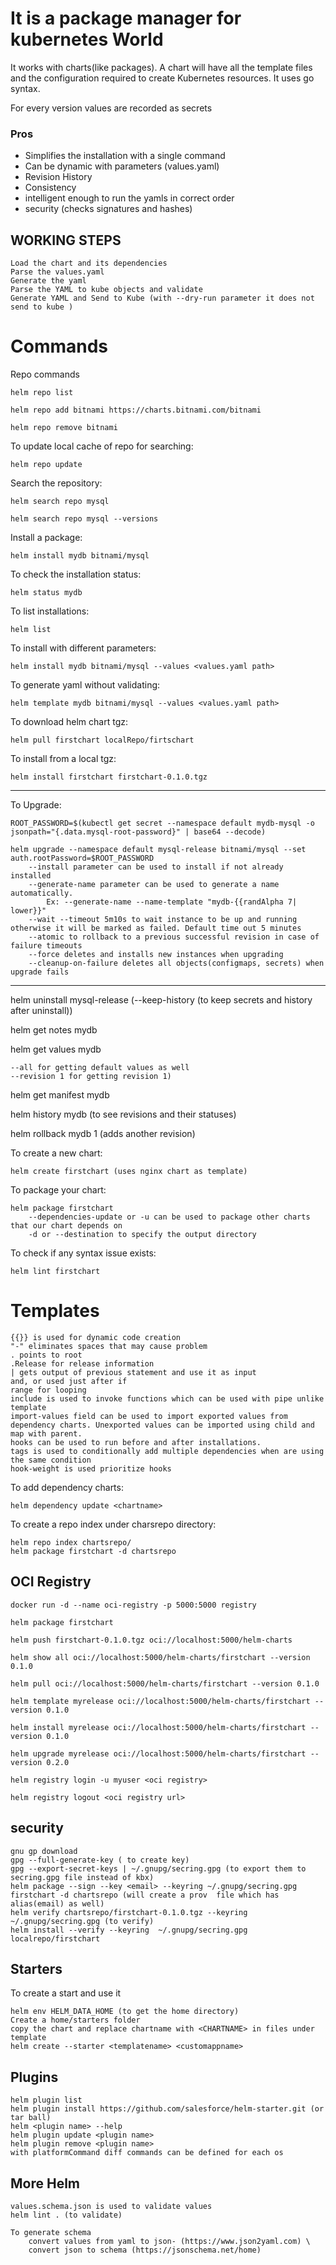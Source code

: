 # It is a package manager for kubernetes World
It works with charts(like packages). A chart will have all the template files and the configuration required to create Kubernetes resources. It uses go syntax.

For every version values are recorded as secrets

### Pros
 - Simplifies the installation with a single command
 - Can be dynamic with parameters (values.yaml)
 - Revision History
 - Consistency 
 - intelligent enough to run the yamls in correct order
 - security (checks signatures and hashes)


## WORKING STEPS
    Load the chart and its dependencies
    Parse the values.yaml
    Generate the yaml
    Parse the YAML to kube objects and validate
    Generate YAML and Send to Kube (with --dry-run parameter it does not send to kube )

# Commands

Repo commands

    helm repo list

    helm repo add bitnami https://charts.bitnami.com/bitnami

    helm repo remove bitnami

To update local cache of repo for searching:

    helm repo update 

Search the repository:

    helm search repo mysql

    helm search repo mysql --versions


Install a package:

    helm install mydb bitnami/mysql

To check the installation status:

    helm status mydb

To list installations:

    helm list


To install with different parameters:

    helm install mydb bitnami/mysql --values <values.yaml path>

To generate yaml without validating:

    helm template mydb bitnami/mysql --values <values.yaml path>


To download helm chart tgz:

    helm pull firstchart localRepo/firtschart

To install from a local tgz:

    helm install firstchart firstchart-0.1.0.tgz
--------------------------------------------

To Upgrade:

    ROOT_PASSWORD=$(kubectl get secret --namespace default mydb-mysql -o jsonpath="{.data.mysql-root-password}" | base64 --decode)

    helm upgrade --namespace default mysql-release bitnami/mysql --set auth.rootPassword=$ROOT_PASSWORD 
        --install parameter can be used to install if not already installed 
        --generate-name parameter can be used to generate a name automatically. 
            Ex: --generate-name --name-template "mydb-{{randAlpha 7| lower}}"
        --wait --timeout 5m10s to wait instance to be up and running otherwise it will be marked as failed. Default time out 5 minutes
        --atomic to rollback to a previous successful revision in case of failure timeouts
        --force deletes and installs new instances when upgrading
        --cleanup-on-failure deletes all objects(configmaps, secrets) when upgrade fails



-------

helm uninstall mysql-release (--keep-history (to keep secrets and history after uninstall))

helm get notes mydb

helm get values mydb

    --all for getting default values as well
    --revision 1 for getting revision 1)

helm get manifest mydb

helm history mydb (to see revisions and their statuses)

helm rollback mydb 1 (adds another revision) 

To create a new chart:

    helm create firstchart (uses nginx chart as template)

To package your chart:

    helm package firstchart
        --dependencies-update or -u can be used to package other charts that our chart depends on
        -d or --destination to specify the output directory


 To check if any syntax issue exists:

    helm lint firstchart


# Templates
    {{}} is used for dynamic code creation
    "-" eliminates spaces that may cause problem 
    . points to root
    .Release for release information
    | gets output of previous statement and use it as input 
    and, or used just after if
    range for looping
    include is used to invoke functions which can be used with pipe unlike template
    import-values field can be used to import exported values from dependency charts. Unexported values can be imported using child and map with parent.
    hooks can be used to run before and after installations.
    tags is used to conditionally add multiple dependencies when are using the same condition
    hook-weight is used prioritize hooks

To add dependency charts:

    helm dependency update <chartname>

To create a repo index under charsrepo directory: 

    helm repo index chartsrepo/ 
    helm package firstchart -d chartsrepo


## OCI Registry
    docker run -d --name oci-registry -p 5000:5000 registry

    helm package firstchart

    helm push firstchart-0.1.0.tgz oci://localhost:5000/helm-charts

    helm show all oci://localhost:5000/helm-charts/firstchart --version 0.1.0

    helm pull oci://localhost:5000/helm-charts/firstchart --version 0.1.0

    helm template myrelease oci://localhost:5000/helm-charts/firstchart --version 0.1.0

    helm install myrelease oci://localhost:5000/helm-charts/firstchart --version 0.1.0

    helm upgrade myrelease oci://localhost:5000/helm-charts/firstchart --version 0.2.0

    helm registry login -u myuser <oci registry>

    helm registry logout <oci registry url>

## security
    gnu gp download 
    gpg --full-generate-key ( to create key) 
    gpg --export-secret-keys | ~/.gnupg/secring.gpg (to export them to secring.gpg file instead of kbx) 
    helm package --sign --key <email> --keyring ~/.gnupg/secring.gpg firstchart -d chartsrepo (will create a prov  file which has alias(email) as well) 
    helm verify chartsrepo/firstchart-0.1.0.tgz --keyring  ~/.gnupg/secring.gpg (to verify) 
    helm install --verify --keyring  ~/.gnupg/secring.gpg  localrepo/firstchart

## Starters
To create a start and use it

    helm env HELM_DATA_HOME (to get the home directory) 
    Create a home/starters folder 
    copy the chart and replace chartname with <CHARTNAME> in files under template 
    helm create --starter <templatename> <customappname>

## Plugins
    helm plugin list
    helm plugin install https://github.com/salesforce/helm-starter.git (or tar ball)
    helm <plugin name> --help
    helm plugin update <plugin name>
    helm plugin remove <plugin name>
    with platformCommand diff commands can be defined for each os


## More Helm
    values.schema.json is used to validate values 
    helm lint . (to validate)

    To generate schema 
        convert values from yaml to json- (https://www.json2yaml.com) \
        convert json to schema (https://jsonschema.net/home) 
